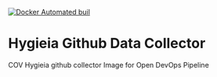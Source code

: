 [![Docker Automated buil](https://img.shields.io/docker/automated/jrottenberg/ffmpeg.svg?maxAge=2592000)](https://hub.docker.com/r/devopsopen/docker-cov-hygit/)

# Hygieia Github Data Collector
COV Hygieia github collector Image for Open DevOps Pipeline
